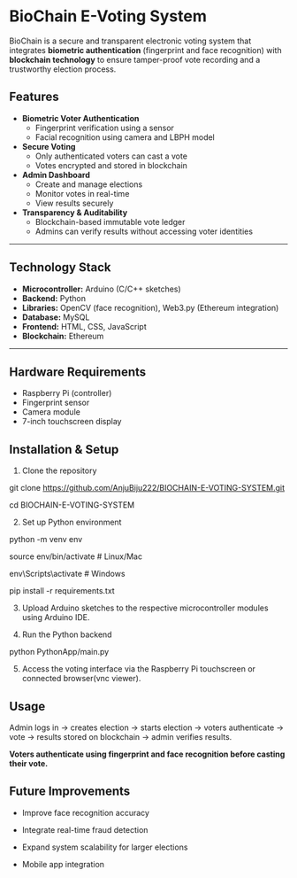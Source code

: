 # BioChain E-Voting System

BioChain is a secure and transparent electronic voting system that integrates **biometric authentication** (fingerprint and face recognition) with **blockchain technology** to ensure tamper-proof vote recording and a trustworthy election process.

## Features

- **Biometric Voter Authentication**
  - Fingerprint verification using a sensor
  - Facial recognition using camera and LBPH model
- **Secure Voting**
  - Only authenticated voters can cast a vote
  - Votes encrypted and stored in blockchain
- **Admin Dashboard**
  - Create and manage elections
  - Monitor votes in real-time
  - View results securely
- **Transparency & Auditability**
  - Blockchain-based immutable vote ledger
  - Admins can verify results without accessing voter identities

---

## Technology Stack

- **Microcontroller:** Arduino (C/C++ sketches)
- **Backend:** Python
- **Libraries:** OpenCV (face recognition), Web3.py (Ethereum integration)
- **Database:** MySQL 
- **Frontend:** HTML, CSS, JavaScript
- **Blockchain:** Ethereum

---

## Hardware Requirements

- Raspberry Pi (controller)
- Fingerprint sensor
- Camera module
- 7-inch touchscreen display


## Installation & Setup

1. Clone the repository

git clone https://github.com/AnjuBiju222/BIOCHAIN-E-VOTING-SYSTEM.git

cd BIOCHAIN-E-VOTING-SYSTEM

2. Set up Python environment
   
python -m venv env

source env/bin/activate   # Linux/Mac

env\Scripts\activate      # Windows

pip install -r requirements.txt

3. Upload Arduino sketches to the respective microcontroller modules using Arduino IDE.

4. Run the Python backend

python PythonApp/main.py

5. Access the voting interface via the Raspberry Pi touchscreen or connected browser(vnc viewer).

## Usage ##

Admin logs in → creates election → starts election → voters authenticate → vote → results stored on blockchain → admin verifies results.

**Voters authenticate using fingerprint and face recognition before casting their vote.**

## Future Improvements ##

- Improve face recognition accuracy

- Integrate real-time fraud detection

- Expand system scalability for larger elections

- Mobile app integration

